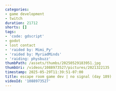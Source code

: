 ```yaml
---
categories:
- game development
- twitch
duration: 21712
shorts: []
tags:
- 'code: gdscript'
- godot
- lost contact
- 'raided by: Mimi_Py'
- 'raided by: MyriadMinds'
- 'raiding: physbuzz'
thumbPath: /assets/thumbs/20250529183951.jpg
thumbUri: /videos/1088973527/pictures/2021322135
timestamp: 2025-05-29T11:39:51-07:00
title: escape room game dev | no signal (day 189)
videoId: '1088973527'
---
```

